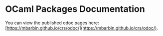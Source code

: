 # OCaml Packages Documentation

You can view the published odoc pages here: [https://mbarbin.github.io/crs/odoc/](https://mbarbin.github.io/crs/odoc/).
